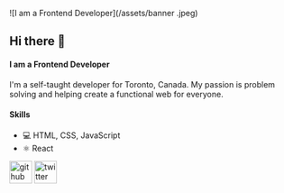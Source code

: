 
  ![I am a Frontend Developer](/assets/banner .jpeg)


## Hi there 👋
#### I am a Frontend Developer

I'm a self-taught developer for Toronto, Canada. My passion is problem solving and helping create a functional web for everyone.

#### Skills

- 💻 HTML, CSS, JavaScript
- ⚛️ React


[<img src='https://cdn.jsdelivr.net/npm/simple-icons@3.0.1/icons/github.svg' alt='github' height='40'>](https://github.com/Danielheppenstiel)  [<img src='https://cdn.jsdelivr.net/npm/simple-icons@3.0.1/icons/twitter.svg' alt='twitter' height='40'>](https://twitter.com/@DevWithDan)  
